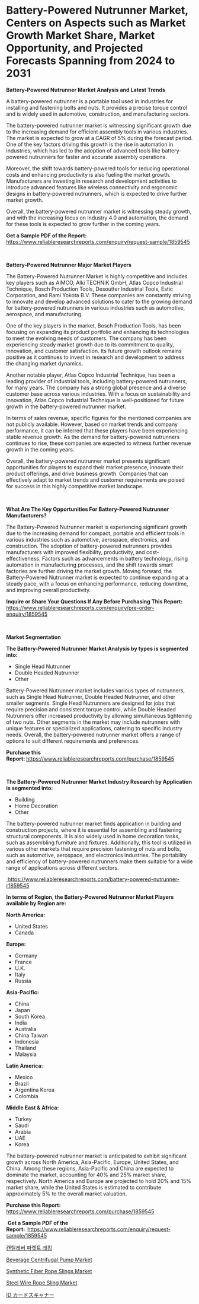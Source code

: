<p><h1>Battery-Powered Nutrunner Market, Centers on Aspects such as Market Growth Market Share, Market Opportunity, and Projected Forecasts Spanning from 2024 to 2031</h1></p><p><strong>Battery-Powered Nutrunner Market Analysis and Latest Trends</strong></p>
<p><p>A battery-powered nutrunner is a portable tool used in industries for installing and fastening bolts and nuts. It provides a precise torque control and is widely used in automotive, construction, and manufacturing sectors.</p><p>The battery-powered nutrunner market is witnessing significant growth due to the increasing demand for efficient assembly tools in various industries. The market is expected to grow at a CAGR of 5% during the forecast period. One of the key factors driving this growth is the rise in automation in industries, which has led to the adoption of advanced tools like battery-powered nutrunners for faster and accurate assembly operations.</p><p>Moreover, the shift towards battery-powered tools for reducing operational costs and enhancing productivity is also fueling the market growth. Manufacturers are investing in research and development activities to introduce advanced features like wireless connectivity and ergonomic designs in battery-powered nutrunners, which is expected to drive further market growth.</p><p>Overall, the battery-powered nutrunner market is witnessing steady growth, and with the increasing focus on Industry 4.0 and automation, the demand for these tools is expected to grow further in the coming years.</p></p>
<p><strong>Get a Sample PDF of the Report:&nbsp;</strong> <a href="https://www.reliableresearchreports.com/enquiry/request-sample/1859545">https://www.reliableresearchreports.com/enquiry/request-sample/1859545</a></p>
<p>&nbsp;</p>
<p><strong>Battery-Powered Nutrunner Major Market Players</strong></p>
<p><p>The Battery-Powered Nutrunner Market is highly competitive and includes key players such as AIMCO, Alki TECHNIK GmbH, Atlas Copco Industrial Technique, Bosch Production Tools, Desoutter Industrial Tools, Estic Corporation, and Rami Yokota B.V. These companies are constantly striving to innovate and develop advanced solutions to cater to the growing demand for battery-powered nutrunners in various industries such as automotive, aerospace, and manufacturing.</p><p>One of the key players in the market, Bosch Production Tools, has been focusing on expanding its product portfolio and enhancing its technologies to meet the evolving needs of customers. The company has been experiencing steady market growth due to its commitment to quality, innovation, and customer satisfaction. Its future growth outlook remains positive as it continues to invest in research and development to address the changing market dynamics.</p><p>Another notable player, Atlas Copco Industrial Technique, has been a leading provider of industrial tools, including battery-powered nutrunners, for many years. The company has a strong global presence and a diverse customer base across various industries. With a focus on sustainability and innovation, Atlas Copco Industrial Technique is well-positioned for future growth in the battery-powered nutrunner market.</p><p>In terms of sales revenue, specific figures for the mentioned companies are not publicly available. However, based on market trends and company performance, it can be inferred that these players have been experiencing stable revenue growth. As the demand for battery-powered nutrunners continues to rise, these companies are expected to witness further revenue growth in the coming years.</p><p>Overall, the battery-powered nutrunner market presents significant opportunities for players to expand their market presence, innovate their product offerings, and drive business growth. Companies that can effectively adapt to market trends and customer requirements are poised for success in this highly competitive market landscape.</p></p>
<p>&nbsp;</p>
<p><strong>What Are The Key Opportunities For Battery-Powered Nutrunner Manufacturers?</strong></p>
<p><p>The Battery-Powered Nutrunner market is experiencing significant growth due to the increasing demand for compact, portable and efficient tools in various industries such as automotive, aerospace, electronics, and construction. The adoption of battery-powered nutrunners provides manufacturers with improved flexibility, productivity, and cost-effectiveness. Factors such as advancements in battery technology, rising automation in manufacturing processes, and the shift towards smart factories are further driving the market growth. Moving forward, the Battery-Powered Nutrunner market is expected to continue expanding at a steady pace, with a focus on enhancing performance, reducing downtime, and improving overall productivity.</p></p>
<p><strong>Inquire or Share Your Questions If Any Before Purchasing This Report:</strong> <a href="https://www.reliableresearchreports.com/enquiry/pre-order-enquiry/1859545">https://www.reliableresearchreports.com/enquiry/pre-order-enquiry/1859545</a></p>
<p>&nbsp;</p>
<p><strong>Market Segmentation</strong></p>
<p><strong>The Battery-Powered Nutrunner Market Analysis by types is segmented into:</strong></p>
<p><ul><li>Single Head Nutrunner</li><li>Double Headed Nutrunner</li><li>Other</li></ul></p>
<p><p>Battery-Powered Nutrunner market includes various types of nutrunners, such as Single Head Nutrunner, Double Headed Nutrunner, and other smaller segments. Single Head Nutrunners are designed for jobs that require precision and consistent torque control, while Double Headed Nutrunners offer increased productivity by allowing simultaneous tightening of two nuts. Other segments in the market may include nutrunners with unique features or specialized applications, catering to specific industry needs. Overall, the battery-powered nutrunner market offers a range of options to suit different requirements and preferences.</p></p>
<p><strong>Purchase this Report:&nbsp;</strong><a href="https://www.reliableresearchreports.com/purchase/1859545">https://www.reliableresearchreports.com/purchase/1859545</a></p>
<p>&nbsp;</p>
<p><strong>The Battery-Powered Nutrunner Market Industry Research by Application is segmented into:</strong></p>
<p><ul><li>Building</li><li>Home Decoration</li><li>Other</li></ul></p>
<p><p>The battery-powered nutrunner market finds application in building and construction projects, where it is essential for assembling and fastening structural components. It is also widely used in home decoration tasks, such as assembling furniture and fixtures. Additionally, this tool is utilized in various other markets that require precision fastening of nuts and bolts, such as automotive, aerospace, and electronics industries. The portability and efficiency of battery-powered nutrunners make them suitable for a wide range of applications across different sectors.</p></p>
<p><a href="https://www.reliableresearchreports.com/battery-powered-nutrunner-r1859545">&nbsp;https://www.reliableresearchreports.com/battery-powered-nutrunner-r1859545</a></p>
<p><strong>In terms of Region, the Battery-Powered Nutrunner Market Players available by Region are:</strong></p>
<p>
    <p> <strong> North America: </strong>
        <ul>
            <li>United States</li>
            <li>Canada</li>
        </ul>
        </p> 
    <p> <strong> Europe: </strong>
        <ul>
            <li>Germany</li>
            <li>France</li>
            <li>U.K.</li>
            <li>Italy</li>
            <li>Russia</li>
        </ul>
        </p> 
    <p> <strong> Asia-Pacific: </strong>
        <ul>
            <li>China</li>
            <li>Japan</li>
            <li>South Korea</li>
            <li>India</li>
            <li>Australia</li>
            <li>China Taiwan</li>
            <li>Indonesia</li>
            <li>Thailand</li>
            <li>Malaysia</li>
        </ul>
        </p> 
    <p> <strong> Latin America: </strong>
        <ul>
            <li>Mexico</li>
            <li>Brazil</li>
            <li>Argentina Korea</li>
            <li>Colombia</li>
        </ul>
        </p> 
    <p> <strong> Middle East & Africa: </strong>
        <ul>
            <li>Turkey</li>
            <li>Saudi</li>
            <li>Arabia</li>
            <li>UAE</li>
            <li>Korea</li>
        </ul>
    </p>
    </p>
<p><p>The battery-powered nutrunner market is anticipated to exhibit significant growth across North America, Asia-Pacific, Europe, United States, and China. Among these regions, Asia-Pacific and China are expected to dominate the market, accounting for 40% and 25% market share, respectively. North America and Europe are projected to hold 20% and 15% market share, while the United States is estimated to contribute approximately 5% to the overall market valuation.</p></p>
<p><strong>Purchase this Report: </strong><a href="https://www.reliableresearchreports.com/purchase/1859545">https://www.reliableresearchreports.com/purchase/1859545</a></p>
<p>&nbsp;<strong>Get a Sample PDF of the Report:&nbsp;&nbsp;</strong><a href="https://www.reliableresearchreports.com/enquiry/request-sample/1859545">https://www.reliableresearchreports.com/enquiry/request-sample/1859545</a></p>
<p><strong></strong></p>
<p><p><a href="https://github.com/iansanftyord09878/Market-Research-Report-List-1/blob/main/925625839601.md">캔틸레버 파렛트 래킹</a></p><p><a href="https://github.com/jsmusil/Market-Research-Report-List-3/blob/main/beverage-centrifugal-pump-market.md">Beverage Centrifugal Pump Market</a></p><p><a href="https://issuu.com/reportprime-2/docs/synthetic-fiber-rope-slings-market-size-2030.pptx">Synthetic Fiber Rope Slings Market</a></p><p><a href="https://issuu.com/reportprime-2/docs/steel-wire-rope-sling-market-size-2030.pptx">Steel Wire Rope Sling Market</a></p><p><a href="https://github.com/cnnriuez22368/Market-Research-Report-List-1/blob/main/820115542987.md">ID カードスキャナー</a></p></p>